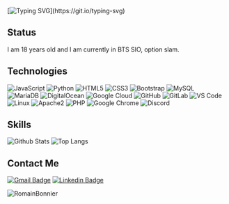 [![Typing SVG](https://readme-typing-svg.herokuapp.com?color=27538D&lines=Hello+!+Im+Romain.;)](https://git.io/typing-svg)

## Status
I am 18 years old and I am currently in BTS SIO, option slam.<br/>

## Technologies

![JavaScript](https://img.shields.io/badge/-JavaScript-black?style=flat-square&logo=javascript)
![Python](https://img.shields.io/badge/-Python-black?style=flat-square&logo=Python)
![HTML5](https://img.shields.io/badge/-HTML5-E34F26?style=flat-square&logo=html5&logoColor=white)
![CSS3](https://img.shields.io/badge/-CSS3-1572B6?style=flat-square&logo=css3)
![Bootstrap](https://img.shields.io/badge/-Bootstrap-563D7C?style=flat-square&logo=bootstrap)
![MySQL](https://img.shields.io/badge/-MySQL-black?style=flat-square&logo=mysql)
![MariaDB](https://img.shields.io/badge/MariaDB-black?style=flat-square&logo=mariadb)
![DigitalOcean](https://img.shields.io/badge/-Digital%20Ocean-darkblue?style=flat-square&logo=digitalocean)
![Google Cloud](https://img.shields.io/badge/Google%20Cloud-black?style=flat-square&logo=google-cloud)
![GitHub](https://img.shields.io/badge/-GitHub-181717?style=flat-square&logo=github)
![GitLab](https://img.shields.io/badge/-GitLab-FCA121?style=flat-square&logo=gitlab)
![VS Code](https://img.shields.io/badge/-VS%20Code-007ACC?style=flat-square&logo=visual-studio-code)
![Linux](https://img.shields.io/badge/Linux-black?style=flat-square&logo=linux)
![Apache2](https://img.shields.io/badge/Apache2-black?style=flat-square&logo=apache)
![PHP](https://img.shields.io/badge/PHP-black?style=flat-square&logo=php)
![Google Chrome](https://img.shields.io/badge/Chrome-black?style=flat-square&logo=google-chrome)
![Discord](https://img.shields.io/badge/Discord-black?style=flat-square&logo=discord)

## Skills

![Github Stats](https://github-readme-stats.vercel.app/api?username=RomainBnr&count_private=true&show_icons=true&include_all_commits=true&theme=transparent)
![Top Langs](https://github-readme-stats.vercel.app/api/top-langs/?username=RomainBnr&hide=TeX&layout=compact&theme=transparent)

## Contact Me
[![Gmail Badge](https://img.shields.io/badge/-roro.bonnier@gmail.com-c14438?style=flat-square&logo=Gmail&logoColor=white&link=mailto:roro.bonnier@gmail.com)](mailto:roro.bonnier@gmail.com)
[![Linkedin Badge](https://img.shields.io/badge/-RomainBonnier-blue?style=flat-square&logo=Linkedin&logoColor=white&link=https://www.linkedin.com/in/romain-bonnier-3170a1259/)](https://www.linkedin.com/in/romain-bonnier-3170a1259/)

</p>

![RomainBonnier](https://raw.githubusercontent.com/Trilokia/Trilokia/379277808c61ef204768a61bbc5d25bc7798ccf1/bottom_header.svg)
<br>
</p>

